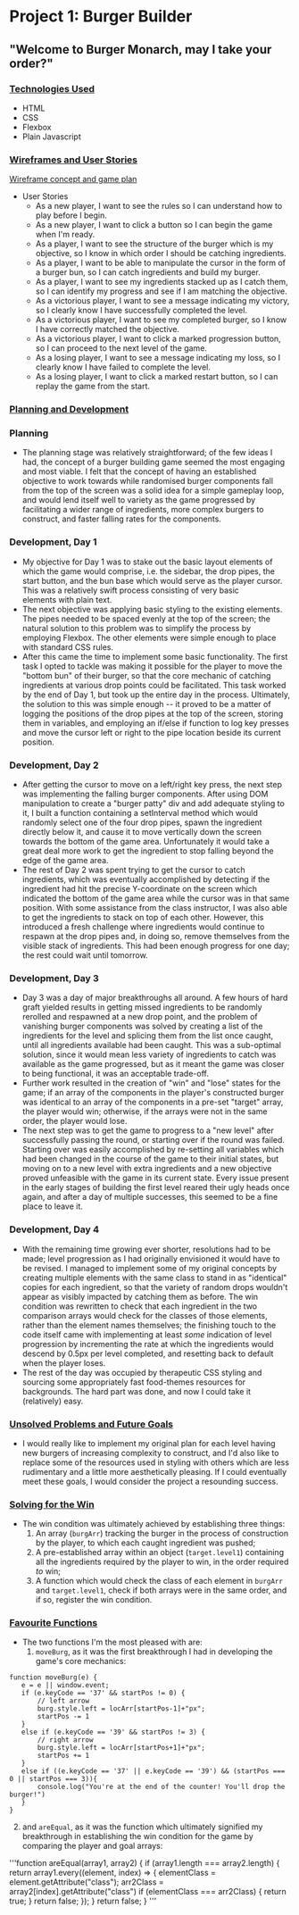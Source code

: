 # Project 1: Burger Builder
## "Welcome to Burger Monarch, may I take your order?"

### <ins>Technologies Used</ins>
* HTML
* CSS
* Flexbox
* Plain Javascript

### <ins>Wireframes and User Stories</ins>
[Wireframe concept and game plan](https://raw.git.generalassemb.ly/cailey90/Project-1-Burger-Game/master/Burger%20Game%20Wireframe%2BConcept.jpg?token=AAAKQEI5YRB5D2HI6E4SWQ3CR74KI)
* User Stories
  * As a new player, I want to see the rules so I can understand how to play before I begin.
  * As a new player, I want to click a button so I can begin the game when I'm ready.
  * As a player, I want to see the structure of the burger which is my objective, so I know in which order I should be catching ingredients.
  * As a player, I want to be able to manipulate the cursor in the form of a burger bun, so I can catch ingredients and build my burger.
  * As a player, I want to see my ingredients stacked up as I catch them, so I can identify my progress and see if I am matching the objective.
  * As a victorious player, I want to see a message indicating my victory, so I clearly know I have successfully completed the level.
  * As a victorious player, I want to see my completed burger, so I know I have correctly matched the objective.
  * As a victorious player, I want to click a marked progression button, so I can proceed to the next level of the game.
  * As a losing player, I want to see a message indicating my loss, so I clearly know I have failed to complete the level.
  * As a losing player, I want to click a marked restart button, so I can replay the game from the start.

### <ins>Planning and Development</ins>
### Planning
* The planning stage was relatively straightforward; of the few ideas I had, the concept of a burger building game seemed the most engaging and most viable. I felt that the concept of having an established objective to work towards while randomised burger components fall from the top of the screen was a solid idea for a simple gameplay loop, and would lend itself well to variety as the game progressed by facilitating a wider range of ingredients, more complex burgers to construct, and faster falling rates for the components.

### Development, Day 1
* My objective for Day 1 was to stake out the basic layout elements of which the game would comprise, i.e. the sidebar, the drop pipes, the start button, and the bun base which would serve as the player cursor. This was a relatively swift process consisting of very basic <div> elements with plain text.
* The next objective was applying basic styling to the existing elements. The pipes needed to be spaced evenly at the top of the screen; the natural solution to this problem was to simplify the process by employing Flexbox. The other elements were simple enough to place with standard CSS rules.
* After this came the time to implement some basic functionality. The first task I opted to tackle was making it possible for the player to move the "bottom bun" of their burger, so that the core mechanic of catching ingredients at various drop points could be facilitated. This task worked by the end of Day 1, but took up the entire day in the process. Ultimately, the solution to this was simple enough -- it proved to be a matter of logging the positions of the drop pipes at the top of the screen, storing them in variables, and employing an if/else if function to log key presses and move the cursor left or right to the pipe location beside its current position.

### Development, Day 2
* After getting the cursor to move on a left/right key press, the next step was implementing the falling burger components. After using DOM manipulation to create a "burger patty" div and add adequate styling to it, I built a function containing a setInterval method which would randomly select one of the four drop pipes, spawn the ingredient directly below it, and cause it to move vertically down the screen towards the bottom of the game area. Unfortunately it would take a great deal more work to get the ingredient to stop falling beyond the edge of the game area.
* The rest of Day 2 was spent trying to get the cursor to catch ingredients, which was eventually accomplished by detecting if the ingredient had hit the precise Y-coordinate on the screen which indicated the bottom of the game area while the cursor was in that same position. With some assistance from the class instructor, I was also able to get the ingredients to stack on top of each other. However, this introduced a fresh challenge where ingredients would continue to respawn at the drop pipes and, in doing so, remove themselves from the visible stack of ingredients. This had been enough progress for one day; the rest could wait until tomorrow.

### Development, Day 3
* Day 3 was a day of major breakthroughs all around. A few hours of hard graft yielded results in getting missed ingredients to be randomly rerolled and respawned at a new drop point, and the problem of vanishing burger components was solved by creating a list of the ingredients for the level and splicing them from the list once caught, until all ingredients available had been caught. This was a sub-optimal solution, since it would mean less variety of ingredients to catch was available as the game progressed, but as it meant the game was closer to being functional, it was an acceptable trade-off.
* Further work resulted in the creation of "win" and "lose" states for the game; if an array of the components in the player's constructed burger was identical to an array of the components in a pre-set "target" array, the player would win; otherwise, if the arrays were not in the same order, the player would lose.
* The next step was to get the game to progress to a "new level" after successfully passing the round, or starting over if the round was failed. Starting over was easily accomplished by re-setting all variables which had been changed in the course of the game to their initial states, but moving on to a new level with extra ingredients and a new objective proved unfeasible with the game in its current state. Every issue present in the early stages of building the first level reared their ugly heads once again, and after a day of multiple successes, this seemed to be a fine place to leave it.

### Development, Day 4
* With the remaining time growing ever shorter, resolutions had to be made; level progression as I had originally envisioned it would have to be revised. I managed to implement some of my original concepts by creating multiple elements with the same class to stand in as "identical" copies for each ingredient, so that the variety of random drops wouldn't appear as visibly impacted by catching them as before. The win condition was rewritten to check that each ingredient in the two comparison arrays would check for the classes of those elements, rather than the element names themselves; the finishing touch to the code itself came with implementing at least _some_ indication of level progression by incrementing the rate at which the ingredients would descend by 0.5px per level completed, and resetting back to default when the player loses.
* The rest of the day was occupied by therapeutic CSS styling and sourcing some appropriately fast food-themes resources for backgrounds. The hard part was done, and now I could take it (relatively) easy.

### <ins>Unsolved Problems and Future Goals</ins>
* I would really like to implement my original plan for each level having new burgers of increasing complexity to construct, and I'd also like to replace some of the resources used in styling with others which are less rudimentary and a little more aesthetically pleasing. If I could eventually meet these goals, I would consider the project a resounding success.

### <ins>Solving for the Win</ins>
* The win condition was ultimately achieved by establishing three things:
  1. An array (`burgArr`) tracking the burger in the process of construction by the player, to which each caught ingredient was pushed;
  2. A pre-established array within an object (`target.level1`) containing all the ingredients required by the player to win, in the order required _to_ win;
  3. A function which would check the class of each element in `burgArr` and `target.level1`, check if both arrays were in the same order, and if so, register the win condition.

### <ins>Favourite Functions</ins>
* The two functions I'm the most pleased with are:
  1. `moveBurg`, as it was the first breakthrough I had in developing the game's core mechanics:
 
 ```document.onkeydown = moveBurg;
function moveBurg(e) {
    e = e || window.event;
    if (e.keyCode == '37' && startPos != 0) {
        // left arrow
        burg.style.left = locArr[startPos-1]+"px";
        startPos -= 1
    }
    else if (e.keyCode == '39' && startPos != 3) {
        // right arrow
        burg.style.left = locArr[startPos+1]+"px";
        startPos += 1     
    }
    else if ((e.keyCode == '37' || e.keyCode == '39') && (startPos === 0 || startPos === 3)){
        console.log("You're at the end of the counter! You'll drop the burger!")
    }
}
```
 
  2. and `areEqual`, as it was the function which ultimately signified my breakthrough in establishing the win condition for the game by comparing the player and goal arrays:
 
 '''function areEqual(array1, array2) {
    if (array1.length === array2.length) {
        return array1.every((element, index) => {
            elementClass = element.getAttribute("class");
            arr2Class = array2[index].getAttribute("class")
            if (elementClass === arr2Class) {
                return true;
        }
        return false;
      });
    } 
    return false;
  }
'''
